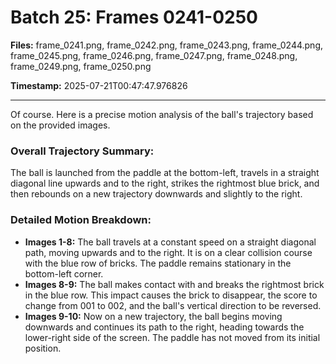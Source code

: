 # Batch 25: Frames 0241-0250

**Files:** frame_0241.png, frame_0242.png, frame_0243.png, frame_0244.png, frame_0245.png, frame_0246.png, frame_0247.png, frame_0248.png, frame_0249.png, frame_0250.png

**Timestamp:** 2025-07-21T00:47:47.976826

---

Of course. Here is a precise motion analysis of the ball's trajectory based on the provided images.

### Overall Trajectory Summary:
The ball is launched from the paddle at the bottom-left, travels in a straight diagonal line upwards and to the right, strikes the rightmost blue brick, and then rebounds on a new trajectory downwards and slightly to the right.

### Detailed Motion Breakdown:
*   **Images 1-8:** The ball travels at a constant speed on a straight diagonal path, moving upwards and to the right. It is on a clear collision course with the blue row of bricks. The paddle remains stationary in the bottom-left corner.
*   **Images 8-9:** The ball makes contact with and breaks the rightmost brick in the blue row. This impact causes the brick to disappear, the score to change from 001 to 002, and the ball's vertical direction to be reversed.
*   **Images 9-10:** Now on a new trajectory, the ball begins moving downwards and continues its path to the right, heading towards the lower-right side of the screen. The paddle has not moved from its initial position.
